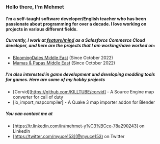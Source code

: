 ### Hello there, I'm Mehmet

#### I'm a self-taught software developer/English teacher who has been passionate about programming for over a decade. I love working on projects in various different fields.

##### Currently, I work at [feature/mind](https://tr.linkedin.com/company/feature-mind) as a Salesforce Commerce Cloud developer, and here are the projects that I am working/have worked on:

- [BloomingDales Middle East](https://bloomingdales.ae) (Since October 2022)
- [Mamas & Papas Middle East](https://mamasandpapas.ae) (Since October 2022)

##### I'm also interested in game development and developing modding tools for games. Here are some of my hobby projects 

- [Corvid][https://github.com/KILLTUBE/corvid] - A Source Engine map converter for call of duty
- [io_import_mapcompiler] - A Quake 3 map importer addon for Blender

##### You can contact me at
- [https://tr.linkedin.com/in/mehmet-y%C3%BCce-78a290243] on LinkedIn
- [https://twitter.com/myuce153](@myuce153) on Twitter
